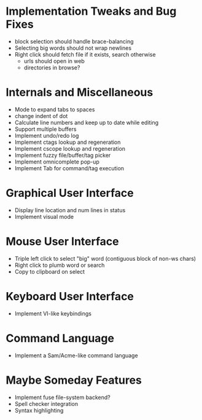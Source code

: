 # Implementation Tweaks and Bug Fixes

* block selection should handle brace-balancing
* Selecting big words should not wrap newlines
* Right click should fetch file if it exists, search otherwise
    * urls should open in web
    * directories in browse?

# Internals and Miscellaneous

* Mode to expand tabs to spaces
* change indent of dot
* Calculate line numbers and keep up to date while editing
* Support multiple buffers
* Implement undo/redo log
* Implement ctags lookup and regeneration
* Implement cscope lookup and regeneration
* Implement fuzzy file/buffer/tag picker
* Implement omnicomplete pop-up
* Implement Tab for command/tag execution

# Graphical User Interface

* Display line location and num lines in status
* Implement visual mode

# Mouse User Interface

* Triple left click to select "big" word (contiguous block of non-ws chars)
* Right click to plumb word or search
* Copy to clipboard on select

# Keyboard User Interface

* Implement VI-like keybindings

# Command Language

* Implement a Sam/Acme-like command language

# Maybe Someday Features

* Implement fuse file-system backend?
* Spell checker integration
* Syntax highlighting

